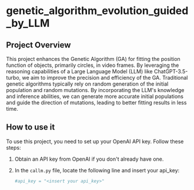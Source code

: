 # genetic_algorithm_evolution_guided_by_LLM

## Project Overview

This project enhances the Genetic Algorithm (GA) for fitting the position function of objects, primarily circles, in video frames. By leveraging the reasoning capabilities of a Large Language Model (LLM) like ChatGPT-3.5-turbo, we aim to improve the precision and efficiency of the GA. Traditional genetic algorithms typically rely on random generation of the initial population and random mutations. By incorporating the LLM's knowledge and inference abilities, we can generate more accurate initial populations and guide the direction of mutations, leading to better fitting results in less time.


## How to use it

To use this project, you need to set up your OpenAI API key. Follow these steps:

1. Obtain an API key from OpenAI if you don't already have one.
2. In the `callm.py` file, locate the following line and insert your api_key:

   ```python
   #api_key = "<insert your api_key>"
